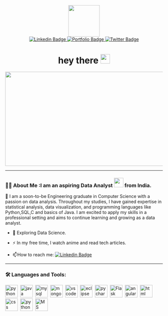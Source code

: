 <div id="header" align="center">
<img src="https://media.giphy.com/media/52BEUlBWo5ZHQszdSS/giphy.gif" width="100"/>
</div>
<div id="badges" align="center">
<a href="https://www.linkedin.com/in/surbhipriya/">
<img src="https://img.shields.io/badge/Linkedin-blue?style=for-the-badge&logo=linkedin &logoColor=white" alt="Linkedin Badge"/>
</a>
<a href="https:btspriya0109.wixsite.com/surbhisabode">
<img src="https://img.shields.io/badge/Portfolio-Blue?style=for-the-badge&logo=Portfolio &logoColor=white" alt="Portfolio Badge"/>
</a>
<a href="https://www.twitter.com/_priya_twt">
<img src="https://img.shields.io/badge/Twitter-blue?style=for-the-badge&logo=twitter &logoColor=white" alt="Twitter Badge"/>
</a>
</div>
 <h1 align="center">
  hey there
  <img src="https://media.giphy.com/media/hvRJCLFzcasrR4ia7z/giphy.gif" width="30px"/>
</h1>
<div align="center">
  <img src="https://media.giphy.com/media/dWesBcTLavkZuG35MI/giphy.gif" width="600" height="300"/>
</div>

---

### :woman_technologist: About Me :I am an aspiring Data Analyst <img src="https://media.giphy.com/media/WUlplcMpOCEmTGBtBW/giphy.gif" width="30"> from India.

:telescope: I am a soon-to-be Engineering graduate in Computer Science with a passion on data analysis. Throughout my studies, I have gained expertise in statistical analysis, data visualization, and programming languages like Python,SQL,C and basics of Java. I am excited to apply my skills in a professional setting and aims to continue learning and growing as a data analyst.

- :seedling: Exploring Data Science.

- :zap: In my free time, I watch anime and read tech articles.

- :mailbox:How to reach me: [![Linkedin Badge](https://img.shields.io/badge/-Linkedin-blue?style=flat&logo=Linkedin&logoColor=white)](https://www.linkedin.com/in/surbhipriya/)

---

### :hammer_and_wrench: Languages and Tools:
<div>
 <img src="https://github.com/yurijserrano/Github-Profile-Readme-Logos/programming languages/python.svg" title="Python" alt="python" width="40" height="40"/>&nbsp;
 <img src="https://github.com/yurijserrano/Github-Profile-Readme-Logos/programming languages/java.svg" title="Java basics" alt="java" width="40" height="40"/>&nbsp;
 <img src="https://github.com/yurijserrano/Github-Profile-Readme-Logos/databases/mysql.svg" title="MySQL" alt="mysql" width="40" height="40"/>&nbsp;
 <img src="https://github.com/yurijserrano/Github-Profile-Readme-Logos/databases/mongodb.svg" title="MongoDB basics" alt="mongodb" width="40" height="40"/>&nbsp;
 <img src="https://github.com/yurijserrano/Github-Profile-Readme-Logos/text editors/vscode.svg" title="VS Code" alt="vscode" width="40" height="40"/>&nbsp;
 <img src="https://github.com/yurijserrano/Github-Profile-Readme-Logos/ides/eclipse.svg" title="Eclipse" alt="eclipse" width="40" height="40"/>&nbsp;
 <img src="https://github.com/yurijserrano/Github-Profile-Readme-Logos/ides/pycharm.svg" title="Pycharm" alt="pycharm" width="40" height="40"/>&nbsp;
 <img src="https://github.com/yurijserrano/Github-Profile-Readme-Logos/frameworks/flask.svg" title="Flask" alt="Flask" width="40" height="40"/>&nbsp;
  <img src="https://github.com/devicons/devicon/icons/angularjs/angularjs-original.svg" title="Angular" alt="angular" width="40" height="40"/>&nbsp;
  <img src="https://github.com/yurijserrano/Github-Profile-Readme-Logos/frameworks/html.svg" title="HTML" alt="html" width="40" height="40"/>&nbsp;
  <img src="https://github.com/yurijserrano/Github-Profile-Readme-Logos/frameworks/css.svg" title="CSS" alt="css" width="40" height="40"/>&nbsp;
 <img src="https://github.com/LOGO/Tableau/images/logo-black.svg" title="Tableau" alt="python" width="40" height="40"/>&nbsp;
 <img src="https://www.flaticon.com/free-icon/excel_888850" title="MS Excel" width="40" height="40"/>&nbsp;
 </div>
 
